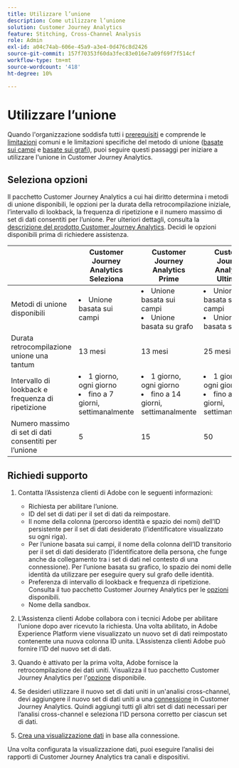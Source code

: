 ```yaml
---
title: Utilizzare l’unione
description: Come utilizzare l’unione
solution: Customer Journey Analytics
feature: Stitching, Cross-Channel Analysis
role: Admin
exl-id: a04c74ab-606e-45a9-a3e4-0d476c8d2426
source-git-commit: 157f70353f60da3fec83e016e7a09f69f7f514cf
workflow-type: tm+mt
source-wordcount: '418'
ht-degree: 10%

---
```


# Utilizzare l’unione

Quando l&#39;organizzazione soddisfa tutti i [prerequisiti](#prerequisites) e comprende le [limitazioni](#limitations) comuni e le limitazioni specifiche del metodo di unione ([basate sui campi](#limitations-1) e [basate sui grafi](#limitations-2)), puoi seguire questi passaggi per iniziare a utilizzare l&#39;unione in Customer Journey Analytics.

## Seleziona opzioni

Il pacchetto Customer Journey Analytics a cui hai diritto determina i metodi di unione disponibili, le opzioni per la durata della retrocompilazione iniziale, l’intervallo di lookback, la frequenza di ripetizione e il numero massimo di set di dati consentiti per l’unione. Per ulteriori dettagli, consulta la [descrizione del prodotto Customer Journey Analytics](https://helpx.adobe.com/it/legal/product-descriptions/customer-journey-analytics.html). Decidi le opzioni disponibili prima di richiedere assistenza.

| | Customer Journey Analytics<br/>Seleziona | Customer Journey Analytics<br/>Prime | Customer Journey Analytics<br/>Ultimate |
|---|---|---|---|
| Metodi di unione disponibili | <li>Unione basata sui campi</li> | <li>Unione basata sui campi</li><li>Unione basata su grafo</li> | <li>Unione basata sui campi</li><li>Unione basata su grafo</li> |
| Durata retrocompilazione unione una tantum | 13 mesi | 13 mesi | 25 mesi |
| Intervallo di lookback e frequenza di ripetizione | <li>1 giorno, ogni giorno</li><li>fino a 7 giorni, settimanalmente</li> | <li>1 giorno, ogni giorno</li><li>fino a 14 giorni, settimanalmente</li> | <li>1 giorno, ogni giorno</li><li>fino a 30 giorni, settimanalmente</li> |
| Numero massimo di set di dati consentiti per l’unione | 5 | 15 | 50 |

## Richiedi supporto

1. Contatta l’Assistenza clienti di Adobe con le seguenti informazioni:

   - Richiesta per abilitare l’unione.
   - ID del set di dati per il set di dati da reimpostare.
   - Il nome della colonna (percorso identità e spazio dei nomi) dell’ID persistente per il set di dati desiderato (l’identificatore visualizzato su ogni riga).
   - Per l’unione basata sui campi, il nome della colonna dell’ID transitorio per il set di dati desiderato (l’identificatore della persona, che funge anche da collegamento tra i set di dati nel contesto di una connessione). Per l’unione basata su grafico, lo spazio dei nomi delle identità da utilizzare per eseguire query sul grafo delle identità.
   - Preferenza di intervallo di lookback e frequenza di ripetizione. Consulta il tuo pacchetto Customer Journey Analytics per le [opzioni](#options) disponibili.
   - Nome della sandbox.


2. L’Assistenza clienti Adobe collabora con i tecnici Adobe per abilitare l’unione dopo aver ricevuto la richiesta. Una volta abilitato, in Adobe Experience Platform viene visualizzato un nuovo set di dati reimpostato contenente una nuova colonna ID unita. L’Assistenza clienti Adobe può fornire l’ID del nuovo set di dati.

3. Quando è attivato per la prima volta, Adobe fornisce la retrocompilazione dei dati uniti. Visualizza il tuo pacchetto Customer Journey Analytics per l&#39;[opzione](#options) disponibile.

4. Se desideri utilizzare il nuovo set di dati uniti in un&#39;analisi cross-channel, devi aggiungere il nuovo set di dati uniti a una [connessione](../connections/overview.md) in Customer Journey Analytics. Quindi aggiungi tutti gli altri set di dati necessari per l’analisi cross-channel e seleziona l’ID persona corretto per ciascun set di dati.

5. [Crea una visualizzazione dati](/help/data-views/create-dataview.md) in base alla connessione.

<!-- To do: Paragraph on backfill once product and marketing determine the best way forward. -->

Una volta configurata la visualizzazione dati, puoi eseguire l’analisi dei rapporti di Customer Journey Analytics tra canali e dispositivi.

<!-- Uncomment once stitching UI is available (for limited testing)..

### Do It Yourself

|Positive|[!BADGE New Feature]{type=Positive before-title="false"}|

{{release-limited-testing-section}}

Alternatively, you can set up and use stitching through the Customer Journey Analytics user interface:

1. Go to the [Create and manage stitched datasets](stitching-ui.md) and follow steps to rekey your dataset.

2. [Create a connection](/help/connections/create-connection.md) in Customer Journey Analytics using the newly generated dataset and any other datasets that you want to include. Choose the correct person ID for each dataset.

3. [Create a connection](/help/connections/create-connection.md) in Customer Journey Analytics using the newly generated dataset and any other datasets that you want to include. Choose the correct person ID for each dataset.
   
4. [Create a data view](/help/data-views/create-dataview.md) based on the connection.

Once the data view is set up, the cross-channel analysis in Customer Journey Analytics is just like any other analysis in Customer Journey Analytics, except now the data operates across channels and devices.

-->
